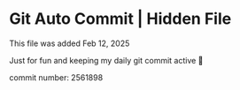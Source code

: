 # Git Auto Commit | Hidden File

This file was added Feb 12, 2025

Just for fun and keeping my daily git commit active 🤪

commit number: 2561898
